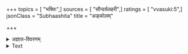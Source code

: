 +++
topics = [ "भक्तिः",]
sources = [ "सौन्दर्यलहरी",]
ratings = [ "vvasuki:5",]
jsonClass = "Subhaashita"
title = "अङ्कोलम्"

+++

<details><summary>अज्ञात-विवरणम्</summary>

अयस्कान्तोपलम् = अयश्चुम्बकम्
</details>



<details><summary>Text</summary>

अङ्कोलं निजबीजसन्ततिरयस्कान्तोपलं सूचिका  
साध्वी नैजविभुं लता क्षितिरुहं सिन्धुः सरिद्वल्लभम्  
प्राप्नोतीह यथा तथा पशुपतेः पादारविन्दद्वयं  
चेतोवृत्तिरुपेत्य तिष्ठति सदा सा भक्तिरित्युच्यते ॥
</details>
